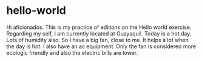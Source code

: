 # hello-world

Hi aficionados.
This is my practice of editions on the Hello world exercise.
Regarding my self, I am currently located at Guayaquil. Today is a hot day. Lots of humidity also. So I have a big fan, close to me. It helps a lot when the day is hot. 
I also have an ac equipment. Only the fan is considered more ecologic friendly and also the electric bills are lower. 
